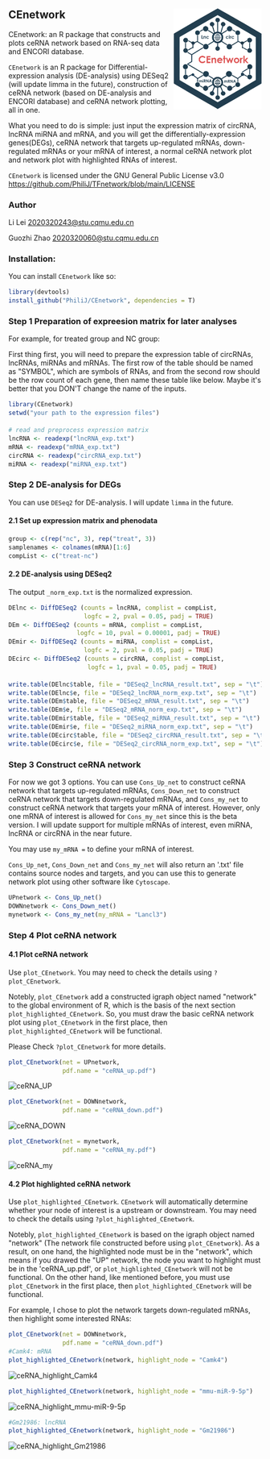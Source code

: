 ## CEnetwork <img src="CEnetwork_logo.png" align="right" height="200" />
CEnetwork: an R package that constructs and plots ceRNA network based on RNA-seq data and ENCORI database.

`CEnetwork` is an R package for Differential-expression analysis (DE-analysis) using DESeq2 (will update limma in the future), construction of ceRNA network (based on DE-analysis and ENCORI database) and ceRNA network plotting, all in one. 

What you need to do is simple: just input the expression matrix of circRNA, lncRNA miRNA and mRNA, and you will get the differentially-expression genes(DEGs), ceRNA network that targets up-regulated mRNAs, down-regulated mRNAs or your mRNA of interest, a normal ceRNA network plot and network plot with highlighted RNAs of interest.

`CEnetwork` is licensed under the GNU General Public License v3.0 https://github.com/PhiliJ/TFnetwork/blob/main/LICENSE

### Author

Li Lei <2020320243@stu.cqmu.edu.cn>

Guozhi Zhao <2020320060@stu.cqmu.edu.cn>
### Installation:

You can install `CEnetwork` like so:

``` r
library(devtools)
install_github("PhiliJ/CEnetwork", dependencies = T)
``` 
### Step 1 Preparation of expreesion matrix for later analyses

For example, for treated group and NC group:

First thing first, you will need to prepare the expression table of circRNAs, lncRNAs, miRNAs and mRNAs. 
The first row of the table should be named as "SYMBOL", which are symbols of RNAs, and from the second row
should be the row count of each gene, then name these table like below. Maybe it's better that you DON'T change the name of the inputs.

``` r
library(CEnetwork)
setwd("your path to the expression files")

# read and preprocess expression matrix
lncRNA <- readexp("lncRNA_exp.txt")
mRNA <- readexp("mRNA_exp.txt")
circRNA <- readexp("circRNA_exp.txt")
miRNA <- readexp("miRNA_exp.txt")
```


### Step 2 DE-analysis for DEGs
You can use `DESeq2` for DE-analysis. I will update `limma` in the future.
#### 2.1 Set up expression matrix and phenodata
``` r
group <- c(rep("nc", 3), rep("treat", 3))
samplenames <- colnames(mRNA)[1:6]
compList <- c("treat-nc")
```

#### 2.2 DE-analysis using DESeq2
The output `_norm_exp.txt` is the normalized expression.
``` r
DElnc <- DiffDESeq2 (counts = lncRNA, complist = compList, 
                     logfc = 2, pval = 0.05, padj = TRUE)
DEm <- DiffDESeq2 (counts = mRNA, complist = compList, 
                   logfc = 10, pval = 0.00001, padj = TRUE)
DEmir <- DiffDESeq2 (counts = miRNA, complist = compList, 
                     logfc = 2, pval = 0.05, padj = TRUE)
DEcirc <- DiffDESeq2 (counts = circRNA, complist = compList, 
                      logfc = 1, pval = 0.05, padj = TRUE)

write.table(DElnc$table, file = "DESeq2_lncRNA_result.txt", sep = "\t")
write.table(DElnc$e, file = "DESeq2_lncRNA_norm_exp.txt", sep = "\t")
write.table(DEm$table, file = "DESeq2_mRNA_result.txt", sep = "\t")
write.table(DEm$e, file = "DESeq2_mRNA_norm_exp.txt", sep = "\t")
write.table(DEmir$table, file = "DESeq2_miRNA_result.txt", sep = "\t")
write.table(DEmir$e, file = "DESeq2_miRNA_norm_exp.txt", sep = "\t")
write.table(DEcirc$table, file = "DESeq2_circRNA_result.txt", sep = "\t")
write.table(DEcirc$e, file = "DESeq2_circRNA_norm_exp.txt", sep = "\t")
```

### Step 3 Construct ceRNA network
For now we got 3 options. You can use `Cons_Up_net` to construct ceRNA network that targets up-regulated mRNAs, `Cons_Down_net`
to construct ceRNA network that targets down-regulated mRNAs, and `Cons_my_net` to construct ceRNA network that targets your mRNA
of interest. However, only one mRNA of interest is allowed for `Cons_my_net` since this is the beta version. I will update support
for multiple mRNAs of interest, even miRNA, lncRNA or circRNA in the near future.

You may use `my_mRNA =` to define your mRNA of interest. 

`Cons_Up_net`, `Cons_Down_net` and `Cons_my_net` will also return an '.txt' file contains source nodes and targets, 
and you can use this to generate network plot using other software like `Cytoscape`.
``` r
UPnetwork <- Cons_Up_net()
DOWNnetwork <- Cons_Down_net()
mynetwork <- Cons_my_net(my_mRNA = "Lancl3")
``` 



### Step 4 Plot ceRNA network
#### 4.1 Plot ceRNA network

Use `plot_CEnetwork`. You may need to check the details using `?plot_CEnetwork`.

Notebly, `plot_CEnetwork` add a constructed igraph object named "network" to the global environment of R, which is the basis of the next
section `plot_highlighted_CEnetwork`. So, you must draw the basic ceRNA network plot using  `plot_CEnetwork` in the first place, then 
`plot_highlighted_CEnetwork` will be functional.

Please Check `?plot_CEnetwork` for more details.

``` r
plot_CEnetwork(net = UPnetwork,
               pdf.name = "ceRNA_up.pdf")
``` 

![ceRNA_UP](https://user-images.githubusercontent.com/39685949/233878611-39886426-6aec-450c-965e-a2cda3384e4e.png)

``` r
plot_CEnetwork(net = DOWNnetwork,
               pdf.name = "ceRNA_down.pdf")
```

![ceRNA_DOWN](https://user-images.githubusercontent.com/39685949/233878687-8f96ac9f-5fc8-4961-8f8c-12bc3b731f84.png)


``` r
plot_CEnetwork(net = mynetwork,
               pdf.name = "ceRNA_my.pdf")
``` 

![ceRNA_my](https://user-images.githubusercontent.com/39685949/233878725-1610d4a7-9933-4297-a8bb-460faab5c655.png)


#### 4.2 Plot highlighted ceRNA network

Use `plot_highlighted_CEnetwork`. `CEnetwork` will automatically determine whether your node of interest is a upstream or downstream. You may need to check the details using `?plot_highlighted_CEnetwork`.

Notebly, `plot_highlighted_CEnetwork` is based on the igraph object named "network" (The network file constructed before using `plot_CEnetwork`). As a result, 
on one hand, the highlighted node must be in the "network", which means if you drawed the "UP" network, the node you want to highlight must be in the 'ceRNA_up.pdf', or `plot_highlighted_CEnetwork` will not be functional. On the other hand, like mentioned before, you must use `plot_CEnetwork` in the first place, then `plot_highlighted_CEnetwork` will be functional.

For example, I chose to plot the network targets down-regulated mRNAs, then highlight some interested RNAs:

``` r
plot_CEnetwork(net = DOWNnetwork,
               pdf.name = "ceRNA_down.pdf")
#Camk4: mRNA
plot_highlighted_CEnetwork(network, highlight_node = "Camk4")
```
![ceRNA_highlight_Camk4](https://user-images.githubusercontent.com/39685949/233879063-3241a642-5568-4ad2-a957-4d9a341725c0.png)


``` r
plot_highlighted_CEnetwork(network, highlight_node = "mmu-miR-9-5p")
```
![ceRNA_highlight_mmu-miR-9-5p](https://user-images.githubusercontent.com/39685949/233879122-afbb89d2-76fb-4611-a143-d6efb896d629.png)

``` r
#Gm21986: lncRNA
plot_highlighted_CEnetwork(network, highlight_node = "Gm21986")
```
![ceRNA_highlight_Gm21986](https://user-images.githubusercontent.com/39685949/233879139-784bcf57-e9a3-4d8f-b787-491f317be3d7.png)


